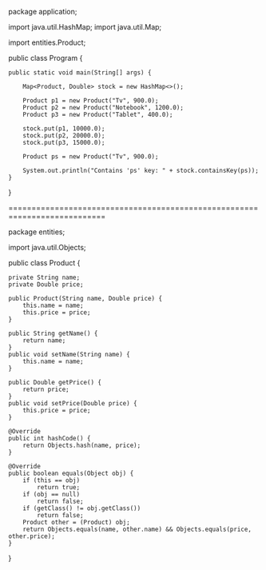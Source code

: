 package application;

import java.util.HashMap;
import java.util.Map;

import entities.Product;

public class Program {
	
	public static void main(String[] args) {
		
		Map<Product, Double> stock = new HashMap<>();
		
		Product p1 = new Product("Tv", 900.0);
		Product p2 = new Product("Notebook", 1200.0);
		Product p3 = new Product("Tablet", 400.0);
		
		stock.put(p1, 10000.0);
		stock.put(p2, 20000.0);
		stock.put(p3, 15000.0);
		
		Product ps = new Product("Tv", 900.0);
		
		System.out.println("Contains 'ps' key: " + stock.containsKey(ps));
	}
}

===========================================================================

package entities;

import java.util.Objects;

public class Product {
	
	private String name;
	private Double price;

	public Product(String name, Double price) {
		this.name = name;
		this.price = price;
	}

	public String getName() {
		return name;
	}
	public void setName(String name) {
		this.name = name;
	}

	public Double getPrice() {
		return price;
	}
	public void setPrice(Double price) {
		this.price = price;
	}

	@Override
	public int hashCode() {
		return Objects.hash(name, price);
	}

	@Override
	public boolean equals(Object obj) {
		if (this == obj)
			return true;
		if (obj == null)
			return false;
		if (getClass() != obj.getClass())
			return false;
		Product other = (Product) obj;
		return Objects.equals(name, other.name) && Objects.equals(price, other.price);
	}
}
